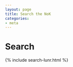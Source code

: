 ```yaml
---
layout: page
title: Search the NoK
categories:
- meta
---
```


# Search

{% include search-lunr.html %}
